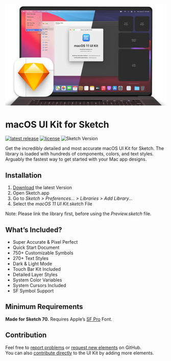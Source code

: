 ![Preview](/.images/repo-banner.png)

# macOS UI Kit for Sketch
[![latest release](https://img.shields.io/github/release/alexkaessner/macOS-UI-Kit.svg)](https://github.com/alexkaessner/macOS-UI-Kit/releases/latest) [![license](https://img.shields.io/github/license/alexkaessner/macOS-UI-Kit.svg)](https://github.com/alexkaessner/macOS-UI-Kit/blob/master/LICENSE) ![Sketch Version](https://img.shields.io/badge/Sketch-v70%20or%20newer-f7b500?logo=sketch)

Get the incredibly detailed and most accurate macOS UI Kit for Sketch. The library is loaded with hundreds of components, colors, and text styles. Arguably the fastest way to get started with your Mac app designs.

## Installation
1. [Download](https://github.com/alexkaessner/macOS-UI-Kit/releases/latest/download/macOS-UI-Kit.zip) the latest Version
2. Open Sketch.app
3. Go to _Sketch > Preferences… > Libraries > Add Library…_
4. Select the _macOS 11 UI Kit.sketch_ File

Note: Please link the library first, before using the _Preview.sketch_ file.

## What’s Included?
- Super Accurate & Pixel Perfect
- Quick Start Document
- 750+ Customizable Symbols
- 270+ Text Styles
- Dark & Light Mode
- Touch Bar Kit Included
- Detailed Layer Styles
- System Color Variables
- System Cursors Included
- SF Symbol Support

## Minimum Requirements
**Made for Sketch 70.** Requires Apple’s [SF Pro](https://developer.apple.com/fonts/) Font.

## Contribution
Feel free to [report problems](https://github.com/alexkaessner/macOS-UI-Kit/issues) or [request new elements](https://github.com/alexkaessner/macOS-UI-Kit/discussions) on GitHub.  
You can also [contribute directly](https://github.com/alexkaessner/macOS-UI-Kit/wiki/Contribute) to the UI Kit by adding more elements.